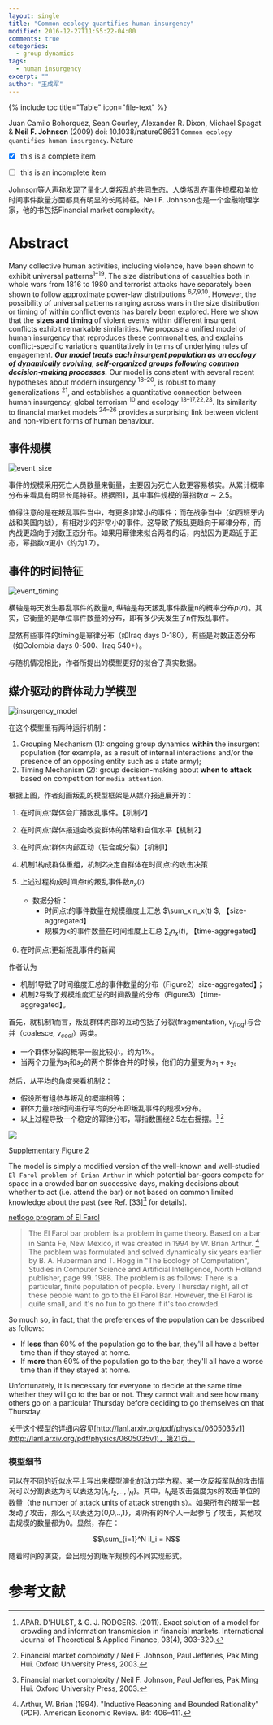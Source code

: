 ```yaml
---
layout: single
title: "Common ecology quantifies human insurgency"
modified: 2016-12-27T11:55:22-04:00
comments: true
categories:
  - group dynamics
tags:
  - human insurgency
excerpt: ""
author: "王成军"
---
```


{% include toc title="Table" icon="file-text" %}

Juan Camilo Bohorquez, Sean Gourley, Alexander R. Dixon, Michael Spagat & **Neil F. Johnson** (2009) doi: 10.1038/nature08631 ``Common ecology quantifies human insurgency``. Nature


- [x] this is a complete item
- [ ] this is an incomplete item


Johnson等人声称发现了量化人类叛乱的共同生态。人类叛乱在事件规模和单位时间事件数量方面都具有明显的长尾特征。Neil F. Johnson也是一个金融物理学家，他的书包括Financial market complexity。

# Abstract
Many collective human activities, including violence, have been shown to exhibit universal patterns<sup>1–19</sup>. The size distributions of casualties both in whole wars from 1816 to 1980 and terrorist attacks have separately been shown to follow approximate power-law distributions <sup>6,7,9,10</sup>. However, the possibility of universal patterns ranging across wars in the size distribution or timing of within conflict events has barely been explored. Here we show that the **sizes and timing** of violent events within different insurgent conflicts exhibit remarkable similarities. We propose a unified model of human insurgency that reproduces these commonalities, and explains conflict-specific variations quantitatively in terms of underlying rules of engagement. **_Our model treats each insurgent population as an ecology of dynamically evolving, self-organized groups following common decision-making processes._** Our model is consistent with several recent hypotheses about modern insurgency <sup>18–20</sup>, is robust to many generalizations <sup>21</sup>, and establishes a quantitative connection between human insurgency, global terrorism <sup>10</sup> and ecology <sup>13–17,22,23</sup>. Its similarity to financial market models <sup>24–26</sup> provides a surprising link between violent and non-violent forms of human behaviour.

## 事件规模

![event_size](http://oaf2qt3yk.bkt.clouddn.com/2ac3ad1f05afe7d5d2e5e4c81f84612a.png)

事件的规模采用死亡人员数量来衡量，主要因为死亡人数更容易核实。从累计概率分布来看具有明显长尾特征。根据图1，其中事件规模的幂指数$\alpha \sim 2.5$。


值得注意的是在叛乱事件当中，有更多非常小的事件；而在战争当中（如西班牙内战和美国内战），有相对少的非常小的事件。这导致了叛乱更趋向于幂律分布，而内战更趋向于对数正态分布。如果用幂律来拟合两者的话，内战因为更趋近于正态，幂指数$\alpha$更小（约为1.7）。

## 事件的时间特征

![event_timing](http://oaf2qt3yk.bkt.clouddn.com/4cdcec77309bb63a0b788f604d76f22d.png)

横轴是每天发生暴乱事件的数量$n$, 纵轴是每天叛乱事件数量n的概率分布$p(n)$。其实，它衡量的是单位事件数量的分布，即有多少天发生了n件叛乱事件。

显然有些事件的timing是幂律分布（如Iraq days 0-180），有些是对数正态分布（如Colombia days 0-500、Iraq 540+）。

与随机情况相比，作者所提出的模型更好的拟合了真实数据。

## 媒介驱动的群体动力学模型

![insurgency_model](http://oaf2qt3yk.bkt.clouddn.com/5ed94c5298fa1ccc0098a02a38aed152.png)

在这个模型里有两种运行机制：

1. Grouping Mechanism (1): ongoing group dynamics **within** the insurgent population (for example, as a result of internal interactions and/or the presence of an opposing entity such as a state army);
2. Timing Mechanism (2): group decision-making about **when to attack** based on competition for ``media attention``.

根据上图，作者刻画叛乱的模型框架是从媒介报道展开的：

1. 在时间点t媒体会广播叛乱事件。【机制2】
2. 在时间点t媒体报道会改变群体的策略和自信水平【机制2】
3. 在时间点t群体内部互动（联合或分裂）【机制1】
4. 机制1构成群体重组，机制2决定自群体在时间点t的攻击决策
5. 上述过程构成时间点t的叛乱事件数$n_x(t)$

    - 数据分析：
      - 时间点t的事件数量在规模维度上汇总 $\sum_x n_x(t) $, 【size-aggregated】
      - 规模为x的事件数量在时间维度上汇总 $\sum_t n_x (t)$, 【time-aggregated】
6. 在时间点t更新叛乱事件的新闻

作者认为

- 机制1导致了时间维度汇总的事件数量的分布（Figure2）size-aggregated】；
- 机制2导致了规模维度汇总的时间数量的分布（Figure3）【time-aggregated】。

首先，就机制1而言，叛乱群体内部的互动包括了分裂(fragmentation, $v_{frag}$)与合并（coalesce, $v_{coal}$）两类。

  - 一个群体分裂的概率一般比较小，约为1%。
  - 当两个力量为$s_1$和$s_2$的两个群体合并的时候，他们的力量变为$s_1 + s_2$。

然后，从平均的角度来看机制2：

  - 假设所有组参与叛乱的概率相等；
  - 群体力量$s$按时间进行平均的分布即叛乱事件的规模$x$分布。
  - 以上过程导致一个稳定的幂律分布，幂指数围绕2.5左右摇摆。[^finance] [^book]

[^finance]: APAR. D'HULST, & G. J. RODGERS. (2011). Exact solution of a model for crowding and information transmission in financial markets. International Journal of Theoretical & Applied Finance, 03(4), 303-320.

[^book]: Financial market complexity / Neil F. Johnson, Paul Jefferies, Pak Ming Hui. Oxford University Press, 2003.

![](http://oaf2qt3yk.bkt.clouddn.com/schema_regime.PNG)  

[Supplementary Figure 2](http://www.nature.com/nature/journal/v462/n7275/extref/nature08631-s1.pdf)

The model is simply a modified version of the well-known and well-studied `El Farol problem of Brian Arthur` in which potential bar-goers compete for space in a crowded bar on successive days, making decisions about whether to act (i.e. attend the bar) or not based on common limited knowledge about the past (see Ref. [33][^book] for details).

[netlogo program of El Farol](http://ccl.northwestern.edu/netlogo/models/ElFarol)

> The El Farol bar problem is a problem in game theory. Based on a bar in Santa Fe, New Mexico, it was created in 1994 by W. Brian Arthur. [^arthur] The problem was formulated and solved dynamically six years earlier by B. A. Huberman and T. Hogg in "The Ecology of Computation", Studies in Computer Science and Artificial Intelligence, North Holland publisher, page 99. 1988. The problem is as follows: There is a particular, finite population of people. Every Thursday night, all of these people want to go to the El Farol Bar. However, the El Farol is quite small, and it's no fun to go there if it's too crowded.

[^arthur]: Arthur, W. Brian (1994). "Inductive Reasoning and Bounded Rationality" (PDF). American Economic Review. 84: 406–411.

 So much so, in fact, that the preferences of the population can be described as follows:

- If **less** than 60% of the population go to the bar, they'll all have a better time than if they stayed at home.
- If **more** than 60% of the population go to the bar, they'll all have a worse time than if they stayed at home.

Unfortunately, it is necessary for everyone to decide at the same time whether they will go to the bar or not. They cannot wait and see how many others go on a particular Thursday before deciding to go themselves on that Thursday.

关于这个模型的详细内容见[http://lanl.arxiv.org/pdf/physics/0605035v1](http://lanl.arxiv.org/pdf/physics/0605035v1)，第21页。

### 模型细节

可以在不同的近似水平上写出来模型演化的动力学方程。某一次反叛军队的攻击情况可以分割表达为可以表达为{$l_1, l_2, .., l_N$}。其中，$l_N$是攻击强度为s的攻击单位的数量（the
number of attack units of attack strength s）。如果所有的叛军一起发动了攻击，那么可以表达为{0,0,..,1}，即所有的N个人一起参与了攻击，其他攻击规模的数量都为0。显然，存在：

$$\sum_{i=1}^N il_i = N$$

随着时间的演变，会出现分割叛军规模的不同实现形式。




# 参考文献
